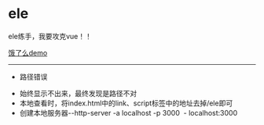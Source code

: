 # ele
ele练手，我要攻克vue！！

[饿了么demo](https://uchiha-fy.github.io/ele/#/)
***
* 路径错误
 - 始终显示不出来，最终发现是路径不对
 - 本地查看时，将index.html中的link、script标签中的地址去掉/ele即可
 - 创建本地服务器--http-server -a localhost -p 3000
 - localhost:3000
